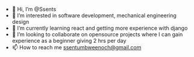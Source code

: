 - 👋 Hi, I’m @Ssents
- 👀 I’m interested in software development, mechanical engineering design
- 🌱 I’m currently learning react and getting more experience with django
- 💞️ I’m looking to collaborate on opensource projects where I can gain experience as a beginner giving 2 hrs per day
- 📫 How to reach me ssentumbweenoch@gmail.com

<!---
Ssents/Ssents is a ✨ special ✨ repository because its `README.md` (this file) appears on your GitHub profile.
You can click the Preview link to take a look at your changes.
--->
